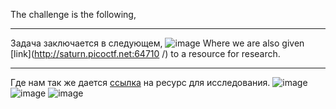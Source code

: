 The challenge is the following,
_________________________________________________________________________
Задача заключается в следующем,
![image](https://user-images.githubusercontent.com/60939699/160278956-66ae3d19-9d3e-48c2-b232-2cd269afa4d2.png)
Where we are also given [link](http://saturn.picoctf.net:64710 /) to a resource for research.
___________________________________________________________________________
Где нам так же дается [ссылка](http://saturn.picoctf.net:64710/) на ресурс для исследования.
![image](https://user-images.githubusercontent.com/60939699/160278982-fee7fb5b-e132-405d-a2c8-16803f956c56.png)
![image](https://user-images.githubusercontent.com/60939699/160279579-003adb6e-ab98-4f68-ae23-e002f2427a17.png)
![image](https://user-images.githubusercontent.com/60939699/160279570-b1e19e8a-ef50-4ab8-980f-038385da2140.png)
